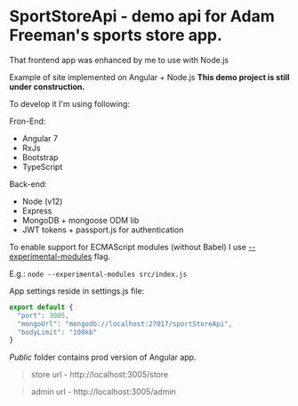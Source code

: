 # SportStoreApi - demo api for Adam Freeman's sports store app. 
That frontend app was enhanced by me to use with Node.js

Example of site implemented on Angular + Node.js
**This demo project is still under construction.**

To develop it I'm using following:

Fron-End:
* Angular 7
* RxJs
* Bootstrap
* TypeScript

Back-end:
* Node (v12)
* Express
* MongoDB + mongoose ODM lib
* JWT tokens + passport.js for authentication

To enable support for ECMAScript modules (without Babel) I use [--experimental-modules](https://nodejs.org/api/esm.html#esm_ecmascript_modules) flag.

E.g.: ```node --experimental-modules src/index.js```

App settings reside in settings.js file:

```javascript
export default {
  "port": 3005,
  "mongoUrl": "mongodb://localhost:27017/sportStoreApi",
  "bodyLimit": "100kb"
}
```
*Public* folder contains prod version of Angular app.

> store url - http://localhost:3005/store

> admin url - http://localhost:3005/admin



